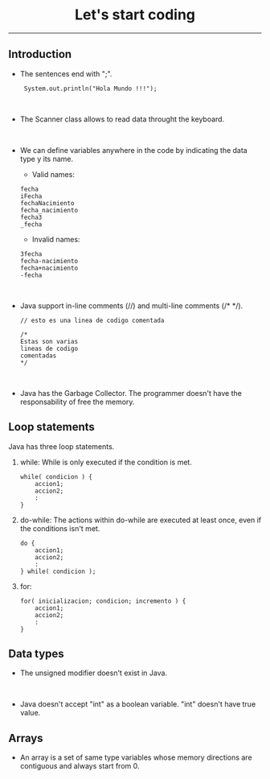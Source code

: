 # <center> Let's start coding </center>
---


## Introduction <br>

* The sentences end with ";".

    ``` System.out.println("Hola Mundo !!!");```

<br>

* The Scanner class allows to read data throught the keyboard.

<br>

* We can define variables anywhere in the code by indicating the data type y its name.

    - Valid names:

    ``` 
    fecha
    iFecha
    fechaNacimiento
    fecha_nacimiento
    fecha3
    _fecha 
    ```
    - Invalid names:

    ```
    3fecha
    fecha-nacimiento
    fecha+nacimiento
    -fecha
    ```

<br>

* Java support in-line comments (//) and multi-line comments (/* */).

    ```
    // esto es una linea de codigo comentada

    /*
    Estas son varias
    lineas de codigo
    comentadas
    */
    ```

<br>

* Java has the Garbage Collector. The programmer doesn't have the responsability of free the memory.


## Loop statements <br>

Java has three loop statements.

1. while:
    While is only executed if the condition is met.
    ```
    while( condicion ) {
        accion1;
        accion2;
        :
    }
    ```

2. do-while:
    The actions within do-while are executed at least once, even if the conditions isn't met.
    ```
    do {
        accion1;
        accion2;
        :
    } while( condicion );
    ```

3. for:
    ```
    for( inicializacion; condicion; incremento ) {
        accion1;
        accion2;
        :
    }
    ```


## Data types

* The unsigned modifier doesn't exist in Java.

<br>

* Java doesn't accept "int" as a boolean variable. "int" doesn't have true value.


## Arrays

* An array is a set of same type variables whose memory directions are contiguous and always start from 0.

